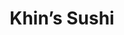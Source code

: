 ---
layout: place
title: "Khin’s Sushi"
permalink: /district-of-columbia/washington/khin-s-sushi.html
stateAbbr: DC
stateName: District of Columbia
cityName: Washington
place_id: ChIJ78NrNQW3t4kRGYiDa-IJK4A
photos:
  - name: >-
      places/ChIJ78NrNQW3t4kRGYiDa-IJK4A/photos/AeeoHcLnTQ-ixR6jrEWT5ZUpF3Prn3o2fM-3LfVHI-Pnq9-zrFo3cM-dnDPXM8y_e5owsYZxkQQQiu-5_G614rzcui1DbrqWYQutrNyep4Fzd2gWR7ZLffmAPluR1vtlG056GD5yj2BNubkbOolJv5Z5rTj2WqG7kLkQKG7p2HQUjCou4nqNn4Bwuqlmy_5uOBXTadjbk3fud3E0zjLBvqw5S45Tz0k1UCSrzexP3-k6tmsfnSRYDEjAo63myCl0sTQj3spyGHHndcqO0ZYTgztlTEfp9mO392oXR2J8vjNwjwl1_OWmev7z6hamxG1xU5LcUNQVMEkdbdHmVfVxFgZeV3DIruatfNF1C904_jXpGuTFpZHn5YZ7UtQaYwz2ucmHfITC_bsCs0lfhtx_Wxz-x8r2-cpkooknx7zTJWaS4nOAhww
    widthPx: 3024
    heightPx: 4032
    authorAttributions:
      - displayName: EIleen Pollmeyer
        uri: https://maps.google.com/maps/contrib/104681916323990705137
        photoUri: >-
          https://lh3.googleusercontent.com/a/ACg8ocKxtxQG0TvBUohv-_q7Vbadvcnc02eRGcpvFlGpHrxNQ_gCTtks=s100-p-k-no-mo
    flagContentUri: >-
      https://www.google.com/local/imagery/report/?cb_client=maps_api_places.places_api&image_key=!1e10!2sCIHM0ogKEICAgID36Pb06QE&hl=en-US
    googleMapsUri: >-
      https://www.google.com/maps/place//data=!3m4!1e2!3m2!1sCIHM0ogKEICAgID36Pb06QE!2e10!4m2!3m1!1s0x89b7b705356bc3ef:0x802b09e26b838819
  - name: >-
      places/ChIJ78NrNQW3t4kRGYiDa-IJK4A/photos/AeeoHcItdSChBADbeTWWItQgSjm7fN39XZiJIgLNtFi2zlNk7iu0EaNA9m3EOa2ksCorKn8WcGRw64ZNvGA5H-H6QRIFX2SpHggHExgFUj-gDLaSL77-ynWzXUV3Q8Lko9zhAZTl2nmjXEByXzoI0Kdn_VTkF3NSqiXVVifR5FQ1FvCEA-AZBBrWpoTDNtaHpGTMI9BsOKjJWJ5_mHdEv0QGamIPJ44GFcxuwEUqI7OK01BurkCWxtSxncN4BQlgTB1TsfqaZ8FuoUaXz_VjmDEGgv-2Usdy8p1jFp8fIgjKlnGob4q4SR3fS2qp6cojEUolVQbHCm_PjhawruQP6P0-fF546MT0THyxxABaqxRFzarSI7dABghQAUBvmw0cJcUVU7zmYabIUN3nOgk6IgcDptO_3uazj3qVMCtSW_yiwpIdVg
    widthPx: 4624
    heightPx: 3468
    authorAttributions:
      - displayName: carochan86
        uri: https://maps.google.com/maps/contrib/104500833310047046057
        photoUri: >-
          https://lh3.googleusercontent.com/a/ACg8ocLqWp3RcNLWc5nB7I_R2h1RW2TSSy3UmptRZXWFChs5rBwdIw=s100-p-k-no-mo
    flagContentUri: >-
      https://www.google.com/local/imagery/report/?cb_client=maps_api_places.places_api&image_key=!1e10!2sCIHM0ogKEICAgICTrNusbw&hl=en-US
    googleMapsUri: >-
      https://www.google.com/maps/place//data=!3m4!1e2!3m2!1sCIHM0ogKEICAgICTrNusbw!2e10!4m2!3m1!1s0x89b7b705356bc3ef:0x802b09e26b838819
  - name: >-
      places/ChIJ78NrNQW3t4kRGYiDa-IJK4A/photos/AeeoHcLwGTFdX2S28c1Yo7FuwhqqvEzgmLt_F238yRWaTy-2S2tockc2fM6_BymEb6DRVnIYLM_O0sBEjx8YTlwsmcfK8LI978EfxT-z0AAT0yAV4NIIeyITD2iq07qvQkcgWBTAfbjL-vDxwmcDPO9DgH1ZxwXOdgVFlztlVZq4YdFmT5sSlRz_WVdEdTkozQ4ufFalubreiLkYxYyynox6DizjV06Nxhx7CWaOaHWfDNt8sRWK02gQVm7uATUNyOkUaOJkL0llO7cAdZf6MyeUhJBqFxQr06eRBHeOJv0-aUQOTlxMr2N1g7HjK4BjmBkOBLyClgDQI_6xehclwyLCDkcDfAVencj7GdREvb1l8I2TU7mBM-0DlXbzCAQqkNiL26x9BQRoCvP1ZvjP9ETBLUtJ3Jua2ILiHdaVE3Aq-h-_qpIG
    widthPx: 3000
    heightPx: 4000
    authorAttributions:
      - displayName: Tatiana
        uri: https://maps.google.com/maps/contrib/117560893034568096001
        photoUri: >-
          https://lh3.googleusercontent.com/a-/ALV-UjWGgsMofDEAg0nbA6aj5i5sNGedIUH9VLxOPI2stsVWTnj136Mg=s100-p-k-no-mo
    flagContentUri: >-
      https://www.google.com/local/imagery/report/?cb_client=maps_api_places.places_api&image_key=!1e10!2sCIHM0ogKEICAgMCg7MaSpwE&hl=en-US
    googleMapsUri: >-
      https://www.google.com/maps/place//data=!3m4!1e2!3m2!1sCIHM0ogKEICAgMCg7MaSpwE!2e10!4m2!3m1!1s0x89b7b705356bc3ef:0x802b09e26b838819
  - name: >-
      places/ChIJ78NrNQW3t4kRGYiDa-IJK4A/photos/AeeoHcKo67B-pkpOSfgKKp504oMv3vp_M2sQgx5c_T293vf5P9ERQLC482jyS4aMtfGt3obUrS_TiJosbV4gObJSXseUIi4qGcKt1bd-5OVqohS5KARiChtBfDqZ_9Fe2KGWuKit14sAN24iVdu3kCFCauhAN5Wha8-uHK-YYB14jkagixyZmEVoMPp12tRp7s4WT9wwxABB2MSRcCgPjAntCC_DIqf_xqECLD9gRguRe_J7AXOxnIzeLtD0wudgTmwrJ_4Otpgw_bpcpZjGBz23kJBhvyfdvllfnGlIJji0oeqWJpDe3yZAQDwQrt9HeQrKYknnpEjMV6IoOaM_xoYhwc_akyzhtSke_363gIvlYHl2XGWhhrAB-SfUObZUXJIWccfmoPnGp9o_YTwCiSTi_Neh65o-FW7W0BD7m82Fn8_eLw
    widthPx: 4080
    heightPx: 3072
    authorAttributions:
      - displayName: Kendra Nichols
        uri: https://maps.google.com/maps/contrib/110346744682801437306
        photoUri: >-
          https://lh3.googleusercontent.com/a-/ALV-UjV1VBDfxUoaEQJOwYnsMf9voP6_4C-FdSl5FQqYgUjNykK3k1dmZg=s100-p-k-no-mo
    flagContentUri: >-
      https://www.google.com/local/imagery/report/?cb_client=maps_api_places.places_api&image_key=!1e10!2sCIHM0ogKEICAgMCIne3zFw&hl=en-US
    googleMapsUri: >-
      https://www.google.com/maps/place//data=!3m4!1e2!3m2!1sCIHM0ogKEICAgMCIne3zFw!2e10!4m2!3m1!1s0x89b7b705356bc3ef:0x802b09e26b838819
  - name: >-
      places/ChIJ78NrNQW3t4kRGYiDa-IJK4A/photos/AeeoHcLx9NuluhcDnvg6xfCdpqpkHJeXDdkaFI8lAhT0df__grgwO5gf5T6oEsDL8ZYthKL9L6iH4ImRmNvtiMfu6iQ4k2i9x0LccqnlPvBWXEm63t1PyHNoTA5EQ5-n790svnWdR9LuyrGzCq0KMLwvoX3i6xvj1nXAnjzrMxWe81Bu3mRwveAP5LtpYj-MrSp85Fw6NOFFrksFLRDWH2RrogHWirIiZemF60c7Nbcuhe9tZQUclQp1F9ZeCIfyLQHkdmpwuao62iQ42rObbu682dflgwSUHC7hWyXzW7rCj6qVm0lqolS4SppO-lN4CzJVDHQeoVqHilfIyiCKOWUvW_gtjNa11nxYt3HT7of8Y-d1T1KMNbGDaVs9FyMbBiTz0aL3bu2xF0uUZ5_7Az1pOupG-OttZtRC1QP48UuUKnXB6ZM
    widthPx: 3024
    heightPx: 4032
    authorAttributions:
      - displayName: Ralph Branch, III
        uri: https://maps.google.com/maps/contrib/107663777940134831538
        photoUri: >-
          https://lh3.googleusercontent.com/a-/ALV-UjUIrizrjFB2dl-SPQiHiH_kvi_E0fL-dksaqwHHiZ5CNX7lNX9X=s100-p-k-no-mo
    flagContentUri: >-
      https://www.google.com/local/imagery/report/?cb_client=maps_api_places.places_api&image_key=!1e10!2sCIHM0ogKEICAgIDLmPLc1AE&hl=en-US
    googleMapsUri: >-
      https://www.google.com/maps/place//data=!3m4!1e2!3m2!1sCIHM0ogKEICAgIDLmPLc1AE!2e10!4m2!3m1!1s0x89b7b705356bc3ef:0x802b09e26b838819
  - name: >-
      places/ChIJ78NrNQW3t4kRGYiDa-IJK4A/photos/AeeoHcJSpUYcvfXWUXjQq4R039mmFHojfe6UORyz1hgu3H1qIpWDPlCfN3rTYjTx6Q4l12PUdePRsx8xQZMCyF80d73LVFgdLPov8RBQQekSVXfjaWCciZ7g6iHY3bICRQdGftoQn-7-tmAT1_fX-S3EUNA7TJal9Jcymu4ZDpyBwCmClW6Dbfw3_aDzfCmf3SKnQZXY4ZqsKOuN-vsV6b8ia4xHRh3iko7EoR8pp75ZsexL6b8Zv3wVU1N5tjUidl7guRRurqadN-UHtrzJ-mzZ-02FZTX23Iqdp1C-zEG9qNJrm_rKtUcPPkH1TeIaHjFpv6MrIQOCTHhl6z9qhft67iPqZpnUmos73dbs1p5YRi-_RzEV8gLrXDSrgx8xi0snsh6b5haQpYBZmvOh3yKzk3xdEo1wSBHgdUajWBFcaXiY80yz
    widthPx: 2252
    heightPx: 4000
    authorAttributions:
      - displayName: Pritisha Shrestha
        uri: https://maps.google.com/maps/contrib/109135054208257018889
        photoUri: >-
          https://lh3.googleusercontent.com/a-/ALV-UjUHjIppagy22m4O3DR5BPfKpK2ZPTBpPy329MhHSuuV4BE5sGNx8w=s100-p-k-no-mo
    flagContentUri: >-
      https://www.google.com/local/imagery/report/?cb_client=maps_api_places.places_api&image_key=!1e10!2sCIHM0ogKEICAgIDpvtje0wE&hl=en-US
    googleMapsUri: >-
      https://www.google.com/maps/place//data=!3m4!1e2!3m2!1sCIHM0ogKEICAgIDpvtje0wE!2e10!4m2!3m1!1s0x89b7b705356bc3ef:0x802b09e26b838819
  - name: >-
      places/ChIJ78NrNQW3t4kRGYiDa-IJK4A/photos/AeeoHcJ2GpHy4_ocsFLYpPFAsHGZ17tFuuzVD8aYdJTYlCBqTdMnAXM6K8z_QakGqms7FjHLuqnneh_QAQlaU-yYpI4ksz_t5fzj3Sgoias4I6UcNSODyxyflTo2fw-3i6lwqBqcSdWrNEhpNg_7YdT9axETdX0NEZ6ELU8cK1tEUedm0CV6zjbgDT3OSnMejmm8p3ko4rNP2HT2KpKzfkL2jm8OAo8LlTwjNOwELPEpITZA9QAVjBmlFufbhCvff0A9aSU56_0LuncKun0OBCiBWz1s9b5UgP-Fjk8_IMCP768ZzI0ptRmvSQPO4gWOZWP7t9aRFBM7o1RAX3DS_3hQyf-rYEqEPH3Hln5lzhSwV3ZL6CuQNOLTJR32I-chPkLrzeoakyztebs3SjZ_VWF9DrD6J8-Eze_pWZoO7fB9OuJmBQ
    widthPx: 3024
    heightPx: 4032
    authorAttributions:
      - displayName: Betty Alexander
        uri: https://maps.google.com/maps/contrib/111014014625499495370
        photoUri: >-
          https://lh3.googleusercontent.com/a-/ALV-UjXTzbhk-ffF43a0CEVotVM2Eok64dP6VzJUm12f9cN-m1cbUaq0=s100-p-k-no-mo
    flagContentUri: >-
      https://www.google.com/local/imagery/report/?cb_client=maps_api_places.places_api&image_key=!1e10!2sCIHM0ogKEICAgICx84CwMg&hl=en-US
    googleMapsUri: >-
      https://www.google.com/maps/place//data=!3m4!1e2!3m2!1sCIHM0ogKEICAgICx84CwMg!2e10!4m2!3m1!1s0x89b7b705356bc3ef:0x802b09e26b838819
  - name: >-
      places/ChIJ78NrNQW3t4kRGYiDa-IJK4A/photos/AeeoHcIHhSFpIOzOjfQWY3Aj-re1vS1JUC4xpcFyA9RzLFT6oxCOgghitB4cHD8n6cE4kJko1BWNcOrpd-LmNxiK7oQXRHDwK4PGcuknDyykW1FqAzllrdu60ZIDBB-KfyuJYy6j2sFkX_X1iVqJST9HNPCgxMkQA_PnHigdvgn3iPFLSe_90BygK5TSsyMmedOifCaRaqVTl8uniPnt08CX23VGt8M4l9iS-73NWBA2R6bAt0T06LZWMeJUH-z_NNYcH7rvzoU8jC_UA_7eDa2A3H3kyQVyETDwWjB6c2pQi9bObBxXsUFZxbzkHsZbhGEZZUnlOYHWPAN-43NDyIyuGrePqJ3iMhx3Xud9TN1-JeK9W48EKt5z7hf7i68sswaT_aBByxefbDD5WQ0_OcP4L9ELXNbPqSLaohY7ET5Pq7RS1A
    widthPx: 3024
    heightPx: 4032
    authorAttributions:
      - displayName: Lizzy Amirana
        uri: https://maps.google.com/maps/contrib/101887045127025415411
        photoUri: >-
          https://lh3.googleusercontent.com/a-/ALV-UjXZZnV_g_gtNoB1x4FdGp9I9TUK2oGReCRn8odq68PsvAvnebfP=s100-p-k-no-mo
    flagContentUri: >-
      https://www.google.com/local/imagery/report/?cb_client=maps_api_places.places_api&image_key=!1e10!2sCIHM0ogKEICAgICZlredOg&hl=en-US
    googleMapsUri: >-
      https://www.google.com/maps/place//data=!3m4!1e2!3m2!1sCIHM0ogKEICAgICZlredOg!2e10!4m2!3m1!1s0x89b7b705356bc3ef:0x802b09e26b838819
  - name: >-
      places/ChIJ78NrNQW3t4kRGYiDa-IJK4A/photos/AeeoHcInI2IbqAYBooEnVMyZf1ITk9d_DsCHcnZ2K-SW9MsWseYxDJZLLnU8J_EpfzVQyBLJXovxDXpBKEQ5L_WSdyCfTmCbiTxGkFiHLfdALIeSXp_fRxSaHOUU9-DkvG8fZ8YvXusJ5FYCc7EGBsFApojiqB5xbF0r2l9kfshfNldX-wjR-hzBFK74UXL2zMpvWsPZxt5C6Sq8TFVcPu-9Cz1AP3QBpNCUD8WEW-AaKQs_lmuWMAp5LMqPNlcpFKcfIBqY5fq0L2xTSpl8gXNIdvveUVlexmqTHIXcM2EBOlWD4XN6nSvqFFrWgmHJk3Z22sSsyS_GDEmCovZMPoBjXJnMxcycltwHCgWC71zWV4ukGfghWr-pl9btHIq2w7w3K8fRbl1IAsXjbuPmAfrAjTxA4CHs-veW2_8F5vo14k4ul1DD
    widthPx: 4032
    heightPx: 3024
    authorAttributions:
      - displayName: Lizzy Amirana
        uri: https://maps.google.com/maps/contrib/101887045127025415411
        photoUri: >-
          https://lh3.googleusercontent.com/a-/ALV-UjXZZnV_g_gtNoB1x4FdGp9I9TUK2oGReCRn8odq68PsvAvnebfP=s100-p-k-no-mo
    flagContentUri: >-
      https://www.google.com/local/imagery/report/?cb_client=maps_api_places.places_api&image_key=!1e10!2sCIHM0ogKEICAgICZlred-gE&hl=en-US
    googleMapsUri: >-
      https://www.google.com/maps/place//data=!3m4!1e2!3m2!1sCIHM0ogKEICAgICZlred-gE!2e10!4m2!3m1!1s0x89b7b705356bc3ef:0x802b09e26b838819
  - name: >-
      places/ChIJ78NrNQW3t4kRGYiDa-IJK4A/photos/AeeoHcLvkA_gCy_2MWpoiGUNbzfNrjNclSbuLJtWv1_YKVVgFbzYpU328P3QfCB5EICVlpkEF9MlnmKlR2sdVl4c_pMvT57vlFRyUrRnaeeHWObhwgCO7VKTtE61oRAfqp1qjrMmXK4Si2viV-KTgEcoEIzcDDm-9ijijzmMlYSdvErJFH64_65hbO_xFYFmDyJuxX3rzrCh4RU_2Z0TLdRzZ1VTWpZIJEhKotXKNn6ho5tUU4rLrAj3i22ABPVWDnAM87U0hptg9-NYoNhD17RBaZisHLPRg5HEtvHD48VDSG8RBu-1ZyZf3UCwQamF5C6SDgiDXL2gz6-GTNk9KHtdhMPKqIfFrhntaRMi0WdbwDgeFwxhsP2b2brjkEBx54y62V2IQi0gRg4sP01GmUWlvn-VpINvSfXdRZr3eDIplAg
    widthPx: 3468
    heightPx: 4624
    authorAttributions:
      - displayName: Luis Adrian Toriz Dorantes
        uri: https://maps.google.com/maps/contrib/111053255312601252729
        photoUri: >-
          https://lh3.googleusercontent.com/a-/ALV-UjUQq9b8xQJHAvkVLFdrDXSB-6-S1MXsQuvadACJDX-_NJCvU4xMdQ=s100-p-k-no-mo
    flagContentUri: >-
      https://www.google.com/local/imagery/report/?cb_client=maps_api_places.places_api&image_key=!1e10!2sCIHM0ogKEICAgIDFgcPhVw&hl=en-US
    googleMapsUri: >-
      https://www.google.com/maps/place//data=!3m4!1e2!3m2!1sCIHM0ogKEICAgIDFgcPhVw!2e10!4m2!3m1!1s0x89b7b705356bc3ef:0x802b09e26b838819
address: 1069 Wisconsin Ave NW, Washington, DC 20007, USA
street: 1069 Wisconsin Ave NW
city: Washington
state: DC
zip: '20007'
country: USA
neighborhood: Northwest Washington
latitude: '38.904600'
longitude: '-77.062629'
accessibility_options:
  wheelchairAccessibleRestroom: true
business_status: OPERATIONAL
name: Khin’s Sushi
google_maps_links:
  directionsUri: >-
    https://www.google.com/maps/dir//''/data=!4m7!4m6!1m1!4e2!1m2!1m1!1s0x89b7b705356bc3ef:0x802b09e26b838819!3e0
  placeUri: https://maps.google.com/?cid=9235486328924375065
  writeAReviewUri: >-
    https://www.google.com/maps/place//data=!4m3!3m2!1s0x89b7b705356bc3ef:0x802b09e26b838819!12e1
  reviewsUri: >-
    https://www.google.com/maps/place//data=!4m4!3m3!1s0x89b7b705356bc3ef:0x802b09e26b838819!9m1!1b1
  photosUri: >-
    https://www.google.com/maps/place//data=!4m3!3m2!1s0x89b7b705356bc3ef:0x802b09e26b838819!10e5
primary_type: Sushi Restaurant
opening_hours:
  regular: null
  current: null
secondary_opening_hours:
  regular:
    weekdayDescriptions: null
    type: null
  current:
    weekdayDescriptions: null
    type: null
phone: (202) 449-2904
price_level: null
price_range: $10 &ndash; $20
rating: '4.7'
rating_count: 0
website: null
description: null
reviews:
  - name: >-
      places/ChIJ78NrNQW3t4kRGYiDa-IJK4A/reviews/ChdDSUhNMG9nS0VJQ0FnTUNJemNpZW9BRRAB
    relativePublishTimeDescription: a week ago
    rating: 5
    text:
      text: >-
        Very affordable and fresh sushi restaurant in Georgetown! Owners are
        very kind and the food came out right quickly. My spicy tuna roll was
        great! I highly recommend stopping by and trying this place out if in
        Georgetown. They have a 7 dollar roll deal and it’s a great value!
      languageCode: en
    originalText:
      text: >-
        Very affordable and fresh sushi restaurant in Georgetown! Owners are
        very kind and the food came out right quickly. My spicy tuna roll was
        great! I highly recommend stopping by and trying this place out if in
        Georgetown. They have a 7 dollar roll deal and it’s a great value!
      languageCode: en
    authorAttribution:
      displayName: Kate
      uri: https://www.google.com/maps/contrib/102038273675670019168/reviews
      photoUri: >-
        https://lh3.googleusercontent.com/a/ACg8ocJ0ueOJYlH72dIobgGUDRQ9qmLUvg2T3Ex4nFE38s7jsvGcFw=s128-c0x00000000-cc-rp-mo
    publishTime: '2025-04-03T21:52:53.610887Z'
    flagContentUri: >-
      https://www.google.com/local/review/rap/report?postId=ChdDSUhNMG9nS0VJQ0FnTUNJemNpZW9BRRAB&d=17924085&t=1
    googleMapsUri: >-
      https://www.google.com/maps/reviews/data=!4m6!14m5!1m4!2m3!1sChdDSUhNMG9nS0VJQ0FnTUNJemNpZW9BRRAB!2m1!1s0x89b7b705356bc3ef:0x802b09e26b838819
  - name: >-
      places/ChIJ78NrNQW3t4kRGYiDa-IJK4A/reviews/ChZDSUhNMG9nS0VJQ0FnSURMbVBMY1pBEAE
    relativePublishTimeDescription: 9 months ago
    rating: 4
    text:
      text: >-
        I recently dined at a fantastic family-owned sushi restaurant in the
        heart of Georgetown and had an outstanding experience.


        The service was impeccable. The staff were friendly, attentive, and made
        us feel like part of the family from the moment we walked in. The sushi
        was exceptional. Every piece was fresh, beautifully presented, and
        bursting with flavor. The variety on the menu catered to all tastes, and
        each dish was crafted with obvious care and expertise.


        The overall experience was wonderful. The cozy, welcoming atmosphere
        combined with the high-quality food and top-notch service made for a
        memorable meal.


        If you're in Georgetown and craving sushi, this place is a must-visit.
        Highly recommended!
      languageCode: en
    originalText:
      text: >-
        I recently dined at a fantastic family-owned sushi restaurant in the
        heart of Georgetown and had an outstanding experience.


        The service was impeccable. The staff were friendly, attentive, and made
        us feel like part of the family from the moment we walked in. The sushi
        was exceptional. Every piece was fresh, beautifully presented, and
        bursting with flavor. The variety on the menu catered to all tastes, and
        each dish was crafted with obvious care and expertise.


        The overall experience was wonderful. The cozy, welcoming atmosphere
        combined with the high-quality food and top-notch service made for a
        memorable meal.


        If you're in Georgetown and craving sushi, this place is a must-visit.
        Highly recommended!
      languageCode: en
    authorAttribution:
      displayName: Ralph Branch, III
      uri: https://www.google.com/maps/contrib/107663777940134831538/reviews
      photoUri: >-
        https://lh3.googleusercontent.com/a-/ALV-UjUIrizrjFB2dl-SPQiHiH_kvi_E0fL-dksaqwHHiZ5CNX7lNX9X=s128-c0x00000000-cc-rp-mo-ba5
    publishTime: '2024-06-25T06:09:33.552135Z'
    flagContentUri: >-
      https://www.google.com/local/review/rap/report?postId=ChZDSUhNMG9nS0VJQ0FnSURMbVBMY1pBEAE&d=17924085&t=1
    googleMapsUri: >-
      https://www.google.com/maps/reviews/data=!4m6!14m5!1m4!2m3!1sChZDSUhNMG9nS0VJQ0FnSURMbVBMY1pBEAE!2m1!1s0x89b7b705356bc3ef:0x802b09e26b838819
  - name: >-
      places/ChIJ78NrNQW3t4kRGYiDa-IJK4A/reviews/ChdDSUhNMG9nS0VJQ0FnTUNJbmUzenB3RRAB
    relativePublishTimeDescription: a week ago
    rating: 5
    text:
      text: >-
        Had a great upstairs area. Good was delicious. There was one lady, doing
        it all. She was amazing.
      languageCode: en
    originalText:
      text: >-
        Had a great upstairs area. Good was delicious. There was one lady, doing
        it all. She was amazing.
      languageCode: en
    authorAttribution:
      displayName: Kendra Nichols
      uri: https://www.google.com/maps/contrib/110346744682801437306/reviews
      photoUri: >-
        https://lh3.googleusercontent.com/a-/ALV-UjV1VBDfxUoaEQJOwYnsMf9voP6_4C-FdSl5FQqYgUjNykK3k1dmZg=s128-c0x00000000-cc-rp-mo-ba5
    publishTime: '2025-04-04T03:04:24.757168Z'
    flagContentUri: >-
      https://www.google.com/local/review/rap/report?postId=ChdDSUhNMG9nS0VJQ0FnTUNJbmUzenB3RRAB&d=17924085&t=1
    googleMapsUri: >-
      https://www.google.com/maps/reviews/data=!4m6!14m5!1m4!2m3!1sChdDSUhNMG9nS0VJQ0FnTUNJbmUzenB3RRAB!2m1!1s0x89b7b705356bc3ef:0x802b09e26b838819
  - name: >-
      places/ChIJ78NrNQW3t4kRGYiDa-IJK4A/reviews/ChZDSUhNMG9nS0VJQ0FnTUNnN01hU1J3EAE
    relativePublishTimeDescription: a month ago
    rating: 5
    text:
      text: >-
        Fast, attentive service with delicious rolls and miso soup. Best value
        and quality—just $7 for any maki roll at lunch! The only thing is maki
        come with spicy mayo- ask to skip it if you like it without it. Enjoy a
        table on the 2nd floor by the windows to recharge.
      languageCode: en
    originalText:
      text: >-
        Fast, attentive service with delicious rolls and miso soup. Best value
        and quality—just $7 for any maki roll at lunch! The only thing is maki
        come with spicy mayo- ask to skip it if you like it without it. Enjoy a
        table on the 2nd floor by the windows to recharge.
      languageCode: en
    authorAttribution:
      displayName: Tatiana
      uri: https://www.google.com/maps/contrib/117560893034568096001/reviews
      photoUri: >-
        https://lh3.googleusercontent.com/a-/ALV-UjWGgsMofDEAg0nbA6aj5i5sNGedIUH9VLxOPI2stsVWTnj136Mg=s128-c0x00000000-cc-rp-mo-ba2
    publishTime: '2025-02-14T23:10:46.794110Z'
    flagContentUri: >-
      https://www.google.com/local/review/rap/report?postId=ChZDSUhNMG9nS0VJQ0FnTUNnN01hU1J3EAE&d=17924085&t=1
    googleMapsUri: >-
      https://www.google.com/maps/reviews/data=!4m6!14m5!1m4!2m3!1sChZDSUhNMG9nS0VJQ0FnTUNnN01hU1J3EAE!2m1!1s0x89b7b705356bc3ef:0x802b09e26b838819
  - name: >-
      places/ChIJ78NrNQW3t4kRGYiDa-IJK4A/reviews/ChdDSUhNMG9nS0VJQ0FnSUNUck51c3p3RRAB
    relativePublishTimeDescription: 11 months ago
    rating: 4
    text:
      text: >-
        I got a eel roll and miso soup.  The price was very affordable . The
        employees were very nice and attentive. The miso soup  was bland. Tofu
        had no flavor.

        The eel caterpillar  was good  and presented nicely . Although I didn't
        care for the sushi in the puddle of soy sauce.
      languageCode: en
    originalText:
      text: >-
        I got a eel roll and miso soup.  The price was very affordable . The
        employees were very nice and attentive. The miso soup  was bland. Tofu
        had no flavor.

        The eel caterpillar  was good  and presented nicely . Although I didn't
        care for the sushi in the puddle of soy sauce.
      languageCode: en
    authorAttribution:
      displayName: carochan86
      uri: https://www.google.com/maps/contrib/104500833310047046057/reviews
      photoUri: >-
        https://lh3.googleusercontent.com/a/ACg8ocLqWp3RcNLWc5nB7I_R2h1RW2TSSy3UmptRZXWFChs5rBwdIw=s128-c0x00000000-cc-rp-mo-ba4
    publishTime: '2024-05-11T23:28:00.930630Z'
    flagContentUri: >-
      https://www.google.com/local/review/rap/report?postId=ChdDSUhNMG9nS0VJQ0FnSUNUck51c3p3RRAB&d=17924085&t=1
    googleMapsUri: >-
      https://www.google.com/maps/reviews/data=!4m6!14m5!1m4!2m3!1sChdDSUhNMG9nS0VJQ0FnSUNUck51c3p3RRAB!2m1!1s0x89b7b705356bc3ef:0x802b09e26b838819
parking_options: []
payment_options:
  acceptsCreditCards: true
  acceptsCashOnly: false
allow_dogs: null
curbside_pickup: null
delivery: true
dine_in: true
good_for_children: null
good_for_groups: null
good_for_sports: false
live_music: false
menu_for_children: null
outdoor_seating: true
reservable: null
restroom: true
serves_beer: null
serves_breakfast: false
serves_brunch: null
serves_cocktails: null
serves_coffee: false
serves_dinner: true
serves_dessert: null
serves_lunch: true
serves_vegetarian_food: true
serves_wine: null
takeout: true

---